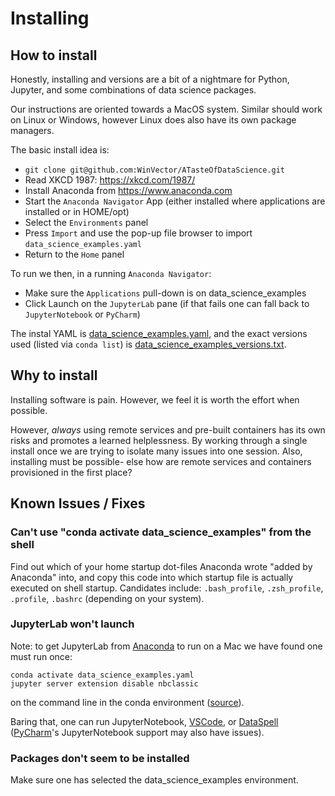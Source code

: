 # Installing


## How to install

Honestly, installing and versions are a bit of a nightmare for Python, Jupyter, and some combinations of data science packages.

Our instructions are oriented towards a MacOS system. Similar should work on Linux or Windows, however Linux does also have its own package managers.

The basic install idea is:

  * `git clone git@github.com:WinVector/ATasteOfDataScience.git`
  * Read XKCD 1987: https://xkcd.com/1987/
  * Install Anaconda from https://www.anaconda.com
  * Start the `Anaconda Navigator` App (either installed where applications are installed or in HOME/opt)
  * Select the `Environments` panel
  * Press `Import` and use the pop-up file browser to import `data_science_examples.yaml`
  * Return to the `Home` panel

To run we then, in a running `Anaconda Navigator`:

  * Make sure the `Applications` pull-down is on data_science_examples
  * Click Launch on the `JupyterLab` pane (if that fails one can fall back to `JupyterNotebook` or `PyCharm`)

The instal YAML is [data_science_examples.yaml](data_science_examples.yaml), and the exact versions used (listed via `conda list`) is [data_science_examples_versions.txt](data_science_examples_versions.txt).

  
## Why to install

Installing software is pain. However, we feel it is worth the effort when possible.

However, *always* using remote services and pre-built containers has its own risks and promotes a learned helplessness. By working through a single install once we are trying to isolate many issues into one session. Also, installing must be possible- else how are remote services and containers provisioned in the first place?

## Known Issues / Fixes


### Can't use "conda activate data_science_examples" from the shell

Find out which of your home startup dot-files Anaconda wrote "added by Anaconda" into, and copy this code into which startup file is actually executed on shell startup. Candidates include: `.bash_profile`, `.zsh_profile`, `.profile`, `.bashrc` (depending on your system).

### JupyterLab won't launch

Note: to get JupyterLab from [Anaconda](https://www.anaconda.com) to run on a Mac we have found one must run once:

```
conda activate data_science_examples.yaml 
jupyter server extension disable nbclassic
```

on the command line in the conda environment ([source](https://lifesaver.codes/answer/extensionmanager-object-has-no-attribute-extensions-when-starting-jupyterlab-10228)).

Baring that, one can run JupyterNotebook, [VSCode](https://code.visualstudio.com), or [DataSpell](https://www.jetbrains.com/dataspell/) ([PyCharm](https://www.jetbrains.com/help/pycharm/jupyter-notebook-support.html)'s JupyterNotebook support may also have issues).

### Packages don't seem to be installed

Make sure one has selected the data_science_examples environment.


